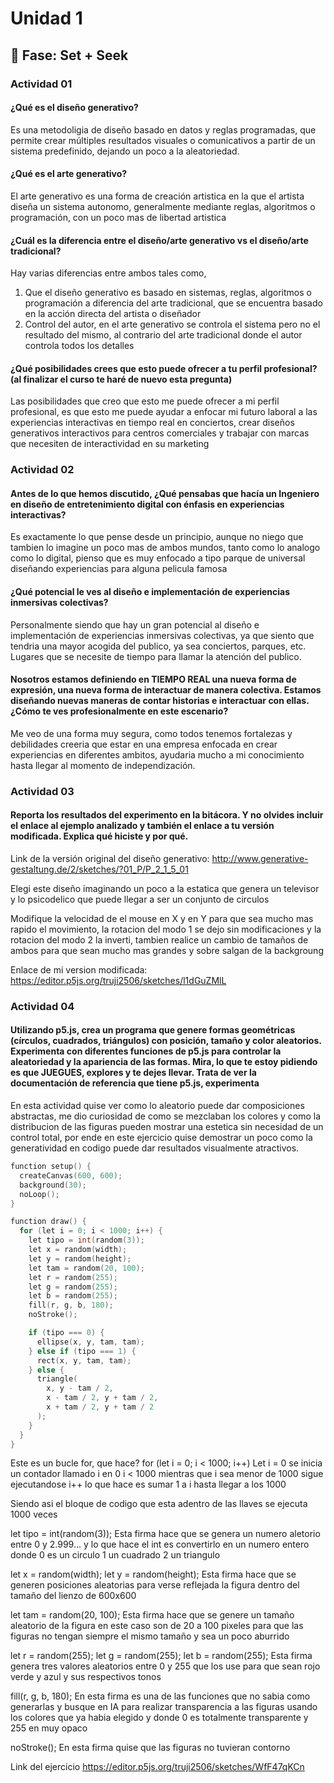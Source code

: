 # Unidad 1

## 🔎 Fase: Set + Seek

### Actividad 01

#### ¿Qué es el diseño generativo?
Es una metodoligia de diseño basado en datos y reglas programadas, que permite crear múltiples resultados visuales o comunicativos a partir de un sistema predefinido, dejando un poco a la aleatoriedad.

#### ¿Qué es el arte generativo?
El arte generativo es una forma de creación artistica en la que el artista diseña un sistema autonomo, generalmente mediante reglas, algoritmos o programación, con un poco mas de libertad artistica 

#### ¿Cuál es la diferencia entre el diseño/arte generativo vs el diseño/arte tradicional?
Hay varias diferencias entre ambos tales como, 
1. Que el diseño generativo es basado en sistemas, reglas, algoritmos o programación a diferencia del arte tradicional, que se encuentra basado en la acción directa del artista o diseñador
2. Control del autor, en el arte generativo se controla el sistema pero no el resultado del mismo, al contrario del arte tradicional donde el autor controla todos los detalles

#### ¿Qué posibilidades crees que esto puede ofrecer a tu perfil profesional? (al finalizar el curso te haré de nuevo esta pregunta)
Las posibilidades que creo que esto me puede ofrecer a mi perfil profesional, es que esto me puede ayudar a enfocar mi futuro laboral a las experiencias interactivas en tiempo real en conciertos, crear diseños generativos interactivos para centros comerciales y trabajar con marcas que necesiten de interactividad en su marketing 

### Actividad 02

#### Antes de lo que hemos discutido, ¿Qué pensabas que hacía un Ingeniero en diseño de entretenimiento digital con énfasis en experiencias interactivas?
Es exactamente lo que pense desde un principio, aunque no niego que tambien lo imagine un poco mas de ambos mundos, tanto como lo analogo como lo digital, pienso que es muy enfocado a tipo parque de universal diseñando experiencias para alguna pelicula famosa 

#### ¿Qué potencial le ves al diseño e implementación de experiencias inmersivas colectivas?
Personalmente siendo que hay un gran potencial al diseño e implementación de experiencias inmersivas colectivas, ya que siento que tendria una mayor acogida del publico, ya sea conciertos, parques, etc. Lugares que se necesite de tiempo para llamar la atención del publico.

#### Nosotros estamos definiendo en TIEMPO REAL una nueva forma de expresión, una nueva forma de interactuar de manera colectiva. Estamos diseñando nuevas maneras de contar historias e interactuar con ellas. ¿Cómo te ves profesionalmente en este escenario?
Me veo de una forma muy segura, como todos tenemos fortalezas y debilidades creeria que estar en una empresa enfocada en crear experiencias en diferentes ambitos, ayudaria mucho a mi conocimiento hasta llegar al momento de independización.

### Actividad 03

#### Reporta los resultados del experimento en la bitácora. Y no olvides incluir el enlace al ejemplo analizado y también el enlace a tu versión modificada. Explica qué hiciste y por qué.

Link de la versión original del diseño generativo:
http://www.generative-gestaltung.de/2/sketches/?01_P/P_2_1_5_01

Elegi este diseño imaginando un poco a la estatica que genera un televisor y lo psicodelico que puede llegar a ser un conjunto de circulos

Modifique la velocidad de el mouse en X y en Y para que sea mucho mas rapido el movimiento, la rotacion del modo 1 se dejo sin modificaciones y la rotacion del modo 2 la inverti, tambien realice un cambio de tamaños de ambos para que sean mucho mas grandes y sobre salgan de la backgroung

Enlace de mi version modificada:
https://editor.p5js.org/truji2506/sketches/l1dGuZMlL

### Actividad 04
#### Utilizando p5.js, crea un programa que genere formas geométricas (círculos, cuadrados, triángulos) con posición, tamaño y color aleatorios. Experimenta con diferentes funciones de p5.js para controlar la aleatoriedad y la apariencia de las formas. Mira, lo que te estoy pidiendo es que JUEGUES, explores y te dejes llevar. Trata de ver la documentación de referencia que tiene p5.js, experimenta

En esta actividad quise ver como lo aleatorio puede dar composiciones abstractas, me dio curiosidad de como se mezclaban los colores y como la distribucion de las figuras pueden mostrar una estetica sin necesidad de un control total, por ende en este ejercicio quise demostrar un poco como la generatividad en codigo puede dar resultados visualmente atractivos.

```c
function setup() {
  createCanvas(600, 600);
  background(30); 
  noLoop(); 
}

function draw() {
  for (let i = 0; i < 1000; i++) {
    let tipo = int(random(3));
    let x = random(width);
    let y = random(height);
    let tam = random(20, 100);
    let r = random(255);
    let g = random(255);
    let b = random(255);
    fill(r, g, b, 180);
    noStroke();

    if (tipo === 0) {
      ellipse(x, y, tam, tam); 
    } else if (tipo === 1) {
      rect(x, y, tam, tam); 
    } else {
      triangle(
        x, y - tam / 2,
        x - tam / 2, y + tam / 2,
        x + tam / 2, y + tam / 2
      ); 
    }
  }
}
```

Este es un bucle for, que hace?
 for (let i = 0; i < 1000; i++) 
 Let i = 0 se inicia un contador llamado i en 0
 i < 1000 mientras que i sea menor de 1000 sigue ejecutandose 
 i++ lo que hace es sumar 1 a i hasta llegar a los 1000

 Siendo asi el bloque de codigo que esta adentro de las llaves se ejecuta 1000 veces


 let tipo = int(random(3));
 Esta firma hace que se genera un numero aletorio entre 0 y 2.999... y lo que hace el int es convertirlo en un numero entero 
donde 0 es un circulo 
1 un cuadrado 
2 un triangulo 

let x = random(width);
let y = random(height);
Esta firma hace que se generen posiciones aleatorias para verse reflejada la figura dentro del tamaño del lienzo de 600x600

let tam = random(20, 100);
Esta firma hace que se genere un tamaño aleatorio de la figura en este caso son de 20 a 100 pixeles para que las figuras no tengan siempre el mismo tamaño y sea un poco aburrido 

let r = random(255);
let g = random(255);
let b = random(255);
Esta firma genera tres valores aleatorios entre 0 y 255 que los use para que sean rojo verde y azul y sus respectivos tonos

fill(r, g, b, 180);
En esta firma es una de las funciones que no sabia como generarlas y busque en IA para realizar transparencia a las figuras usando los colores que ya habia elegido y donde 0 es totalmente transparente y 255 en muy opaco

noStroke();
En esta firma quise que las figuras no tuvieran contorno 

Link del ejercicio 
https://editor.p5js.org/truji2506/sketches/WfF47qKCn



